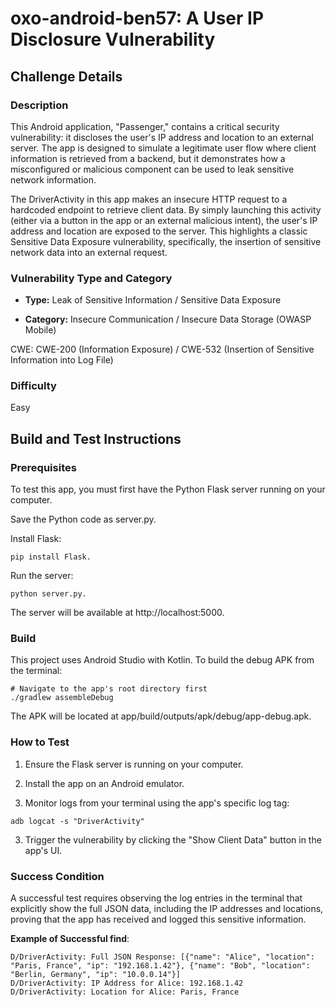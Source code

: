 # oxo-android-ben57: A User IP Disclosure Vulnerability

## Challenge Details

### Description
This Android application, "Passenger," contains a critical security vulnerability: it discloses the user's IP address and location to an external server. The app is designed to simulate a legitimate user flow where client information is retrieved from a backend, but it demonstrates how a misconfigured or malicious component can be used to leak sensitive network information.

The DriverActivity in this app makes an insecure HTTP request to a hardcoded endpoint to retrieve client data. By simply launching this activity (either via a button in the app or an external malicious intent), the user's IP address and location are exposed to the server. This highlights a classic Sensitive Data Exposure vulnerability, specifically, the insertion of sensitive network data into an external request.

### Vulnerability Type and Category
-   **Type:** Leak of Sensitive Information / Sensitive Data Exposure

-   **Category:** Insecure Communication / Insecure Data Storage (OWASP Mobile)

CWE: CWE-200 (Information Exposure) / CWE-532 (Insertion of Sensitive Information into Log File)

### Difficulty
Easy

## Build and Test Instructions

### Prerequisites
To test this app, you must first have the Python Flask server running on your computer.

Save the Python code as server.py.

Install Flask: 
```
pip install Flask.
```

Run the server: 
```
python server.py.
```

The server will be available at http://localhost:5000.

### Build
This project uses Android Studio with Kotlin. To build the debug APK from the terminal:
```
# Navigate to the app's root directory first
./gradlew assembleDebug
```

The APK will be located at app/build/outputs/apk/debug/app-debug.apk.

### How to Test
1. Ensure the Flask server is running on your computer.

2. Install the app on an Android emulator.

3. Monitor logs from your terminal using the app's specific log tag:
```
adb logcat -s "DriverActivity"
```

3. Trigger the vulnerability by clicking the "Show Client Data" button in the app's UI.

### Success Condition
A successful test requires observing the log entries in the terminal that explicitly show the full JSON data, including the IP addresses and locations, proving that the app has received and logged this sensitive information.

**Example of Successful find**:

```
D/DriverActivity: Full JSON Response: [{"name": "Alice", "location": "Paris, France", "ip": "192.168.1.42"}, {"name": "Bob", "location": "Berlin, Germany", "ip": "10.0.0.14"}]
D/DriverActivity: IP Address for Alice: 192.168.1.42
D/DriverActivity: Location for Alice: Paris, France
```
